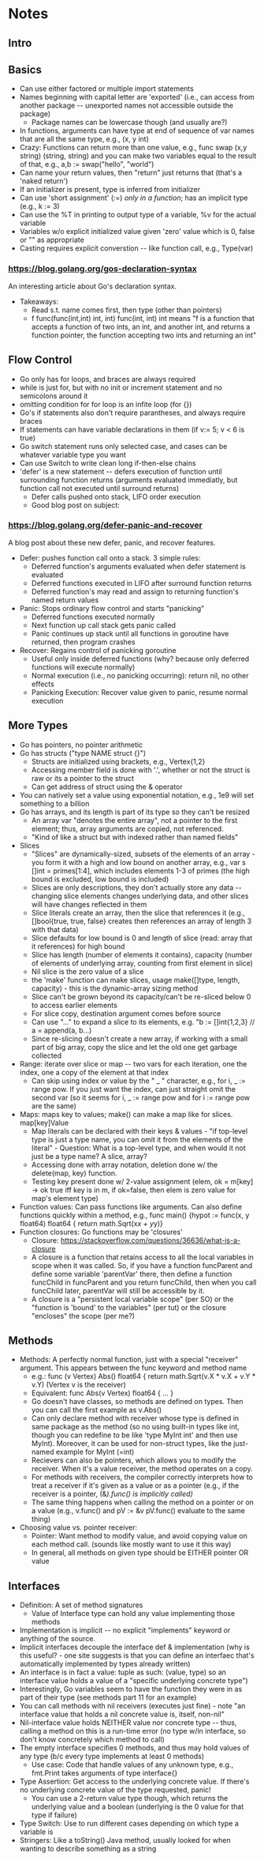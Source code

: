 # Notes

## Intro

## Basics
- Can use either factored or multiple import statements
- Names beginning with capital letter are 'exported' (i.e., can access from another package -- unexported names not accessible outside the package)
    * Package names can be lowercase though (and usually are?)
- In functions, arguments can have type at end of sequence of var names that are all the same type, e.g., (x, y int) 
- Crazy: Functions can return more than one value, e.g., func swap (x,y string) (string, string) and you can make two variables equal to the result of that, e.g., a,b := swap("hello", "world")
- Can name your return values, then "return" just returns that (that's a 'naked return')
- If an initializer is present, type is inferred from initializer 
- Can use 'short assignment' (:=) *only in a function*; has an implicit type (e.g., k := 3)
- Can use the %T in printing to output type of a variable, %v for the actual variable
- Variables w/o explicit initialized value given 'zero' value which is 0, false or "" as appropriate
- Casting requires explicit converstion -- like function call, e.g., Type(var)

### https://blog.golang.org/gos-declaration-syntax 
An interesting article about Go's declaration syntax. 
- Takeaways:
    * Read s.t. name comes first, then type (other than pointers)
    * f func(func(int,int) int, int) func(int, int) int means "f is a function that accepts a function of two ints, an int, and another int, and returns a function pointer, the function accepting two ints and returning an int"

## Flow Control
- Go only has for loops, and braces are always required
- while is just for, but with no init or increment statement and no semicolons around it 
- omitting condition for for loop is an infite loop (for {})
- Go's if statements also don't require parantheses, and always require braces
- If statements can have variable declarations in them (if v:= 5; v < 6 is true)
- Go switch statement runs only selected case, and cases can be whatever variable type you want
- Can use Switch to write clean long if-then-else chains
- 'defer' is a new statement -- defers execution of function until surrounding function returns (arguments evaluated immediatly, but function call not executed until surround returns)
    * Defer calls pushed onto stack, LIFO order execution
    * Good blog post on subject: 

### https://blog.golang.org/defer-panic-and-recover
A blog post about these new defer, panic, and recover features.
- Defer: pushes function call onto a stack. 3 simple rules:
    * Deferred function's arguments evaluated when defer statement is evaluated
    * Deferred functions executed in LIFO after surround function returns
    * Deferred function's may read and assign to returning function's named return values
- Panic: Stops ordinary flow control and starts "panicking"
    * Deferred functions executed normally
    * Next function up call stack gets panic called
    * Panic continues up stack until all functions in goroutine have returned, then program crashes
- Recover: Regains control of panicking goroutine
    * Useful only inside deferred functions (why? because only deferred functions will execute normally)
    * Normal execution (i.e., no panicking occurring): return nil, no other effects
    * Panicking Execution: Recover value given to panic, resume normal execution

## More Types
- Go has pointers, no pointer arithmetic 
- Go has structs ("type NAME struct {}")
    * Structs are initialized using brackets, e.g., Vertex{1,2}
    * Accessing member field is done with '.', whether or not the struct is raw or its a pointer to the struct
    * Can get address of struct using the & operator
- You can natively set a value using exponential notation, e.g., 1e9 will set something to a billion
- Go has arrays, and its length is part of its type so they can't be resized
    * An array var "denotes the entire array", not a pointer to the first element; thus, array arguments are copied, not referenced.
    * "Kind of like a struct but with indexed rather than named fields"
- Slices 
    * "Slices" are dynamically-sized, subsets of the elements of an array - you form it with a high and low bound on another array, e.g., var s []int = primes[1:4], which includes elements 1-3 of primes (the high bound is excluded, low bound is included)
    * Slices are only descriptions, they don't actually store any data -- changing slice elements changes underlying data, and other slices will have changes reflected in them
    * Slice literals create an array, then the slice that references it (e.g., []bool{true, true, false} creates then references an array of length 3 with that data)
    * Slice defaults for low bound is 0 and length of slice (read: array that it references) for high bound
    * Slice has length (number of elements it contains), capacity (number of elements of underlying array, counting from first element in slice)
    * Nil slice is the zero value of a slice
    * the 'make' function can make slices, usage make([]type, length, capacity) - this is the dynamic-array sizing method
    * Slice can't be grown beyond its capacity/can't be re-sliced below 0 to access earlier elements
    * For slice copy, destination argument comes before source
    * Can use "..." to expand a slice to its elements, e.g. "b := []int{1,2,3} // a = append(a, b...)
    * Since re-slicing doesn't create a new array, if working with a small part of big array, copy the slice and let the old one get garbage collected
- Range: iterate over slice or map -- two vars for each iteration, one the index, one a copy of the element at that index
    * Can skip using index or value by the " _ " character, e.g., for i, _ := range pow. If you just want the index, can just straight omit the second var (so it seems for i, _ := range pow and for i := range pow are the same)
- Maps: maps key to values; make() can make a map like for slices. map[key]Value
    * Map literals can be declared with their keys & values - "if top-level type is just a type name, you can omit it from the elements of the literal" - Question: What is a top-level type, and when would it not just be a type name? A slice, array?
    * Accessing done with array notation, deletion done w/ the delete(map, key) function.
    * Testing key present done w/ 2-value assignment (elem, ok = m[key] -> ok true iff key is in m, if ok=false, then elem is zero value for map's element type)
- Function values: Can pass functions like arguments. Can also define functions quickly within a method, e.g., func main() {hypot := func(x, y float64) float64 { return math.Sqrt(x*x + y*y)}
- Function closures: Go functions may be 'closures'
    * Closure: https://stackoverflow.com/questions/36636/what-is-a-closure
    * A closure is a function that retains access to all the local variables in scope when it was called. So, if you have a function funcParent and define some variable 'parentVar' there, then define a function funcChild in funcParent and you return funcChild, then when you call funcChild later, parentVar will still be accessible by it.
    * A closure is a "persistent local variable scope" (per SO) or the "function is 'bound' to the variables" (per tut) or the closure "encloses" the scope (per me?) 

## Methods

- Methods: A perfectly normal function, just with a special "receiver" argument. This appears between the func keyword and method name
    * e.g.: func (v Vertex) Abs() float64 { return math.Sqrt(v.X * v.X + v.Y * v.Y) (Vertex v is the receiver)
    * Equivalent: func Abs(v Vertex) float64 { ... }
    * Go doesn't have classes, so methods are defined on types. Then you can call the first example as v.Abs()
    * Can only declare method with receiver whose type is defined in same package as the method (so no using built-in types like int, though you can redefine to be like 'type MyInt int' and then use MyInt). Moreover, it can be used for non-struct types, like the just-named example for MyInt (=int)
    * Recievers can also be pointers, which allows you to modify the receiver. When it's a value receiver, the method operates on a copy.
    * For methods with receivers, the compiler correctly interprets how to treat a receiver if it's given as a value or as a pointer (e.g., if the receiver is a pointer, (&<var>).func() is implicitly called)
    * The same thing happens when calling the method on a pointer or on a value (e.g., v.func() and pV := &v pV.func() evaluate to the same thing)
- Choosing value vs. pointer receiver:
    * Pointer: Want method to modify value, and avoid copying value on each method call. (sounds like mostly want to use it this way)
    * In general, all methods on given type should be EITHER pointer OR value

## Interfaces

- Definition: A set of method signatures
    * Value of Interface type can hold any value implementing those methods
- Implementation is implicit -- no explicit "implements" keyword or anything of the source. 
- Implicit interfaces decouple the interface def & implementation (why is this useful? - one site suggests is that you can define an interfaec that's automatically implemented by types already written)
- An interface is in fact a value: tuple as such: (value, type) so an interface value holds a value of a "specific underlying concrete type")
- Interestingly, Go variables seem to have the function they were in as part of their type (see methods part 11 for an example)
- You can call methods with nil receivers (executes just fine) - note "an interface value that holds a nil concrete value is, itself, non-nil"
- Nil-interface value holds NEITHER value nor concrete type -- thus, calling a method on this is a run-time error (no type w/in interface, so don't know concretely which method to call)
- The empty interface specifies 0 methods, and thus may hold values of any type (b/c every type implements at least 0 methods)
    * Use case: Code that handle values of any unknown type, e.g., fmt.Print takes arguments of type interface{}
- Type Assertion: Get access to the underlying concrete value. If there's no underlying concrete value of the type requested, panic! 
    * You can use a 2-return value type though, which returns the underlying value and a boolean (underlying is the 0 value for that type if failure)
- Type Switch: Use to run different cases depending on which type a variable is
- Stringers: Like a toString() Java method, usually looked for when wanting to describe something as a string
